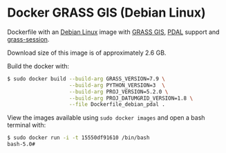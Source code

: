 # Docker GRASS GIS (Debian Linux)

Dockerfile with an [Debian Linux](https://www.debian.org/) image with [GRASS GIS](https://grass.osgeo.org/), [PDAL](https://pdal.io) support and [grass-session](https://github.com/zarch/grass-session/).

Download size of this image is of approximately 2.6 GB.

Build the docker with:

```bash
$ sudo docker build --build-arg GRASS_VERSION=7.9 \
                    --build-arg PYTHON_VERSION=3  \
                    --build-arg PROJ_VERSION=5.2.0 \
                    --build-arg PROJ_DATUMGRID_VERSION=1.8 \
                    --file Dockerfile_debian_pdal .
```

View the images available using `sudo docker images` and open a bash terminal with:

```bash
$ sudo docker run -i -t 15550df91610 /bin/bash
bash-5.0#
```
